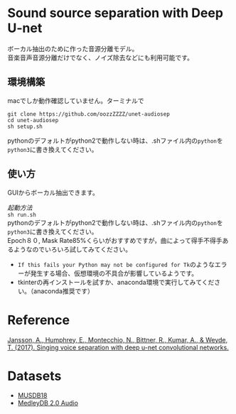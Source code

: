 # Sound source separation with Deep U-net

ボーカル抽出のために作った音源分離モデル。<br>
音楽音声音源分離だけでなく、ノイズ除去などにも利用可能です。

## 環境構築
macでしか動作確認していません。ターミナルで
```
git clone https://github.com/oozzZZZZ/unet-audiosep
cd unet-audiosep
sh setup.sh
```
pythonのデフォルトがpython2で動作しない時は、.shファイル内の`python`を`python3`に書き換えてください。
## 使い方
GUIからボーカル抽出できます。<br>

*起動方法*<br>
`sh run.sh`<br>
pythonのデフォルトがpython2で動作しない時は、.shファイル内の`python`を`python3`に書き換えてください。<br>
Epoch８０, Mask Rate85%くらいがおすすめですが，曲によって得手不得手あるようなのでいろいろ試してみてください。

* `If this fails your Python may not be configured for Tk`のようなエラーが発生する場合、仮想環境の不具合が影響しているようです。
* tkinterの再インストールを試すか、anaconda環境で実行してみてください。（anaconda推奨です）

# Reference
[Jansson, A., Humphrey, E., Montecchio, N., Bittner, R., Kumar, A., & Weyde, T. (2017). Singing voice separation with deep u-net convolutional networks.](https://openaccess.city.ac.uk/id/eprint/19289/)

# Datasets
- [MUSDB18](https://sigsep.github.io/datasets/musdb.html#musdb18-compressed-stems)<br>
- [MedleyDB 2.0 Audio](https://medleydb.weebly.com/)
